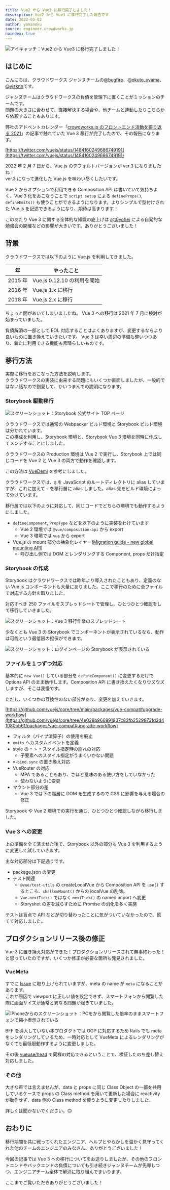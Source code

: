 ```yaml
---
title: Vue2 から Vue3 に移行完了しました！
description: Vue2 から Vue3 に移行完了した報告です
date: 2022-03-02
author: yamanoku
source: engineer.crowdworks.jp
noindex: true
---
```


![アイキャッチ：Vue2 から Vue3 に移行完了しました！](https://i.gyazo.com/f37e1f4b21bab6bd8a9d0a0f2ff09fa5.png)

## はじめに

こんにちは、クラウドワークス ジャンヌチームの[@bugfire](https://qiita.com/bugfire)、[@okuto_oyama](https://twitter.com/okuto_oyama)、[@yizknn](https://qiita.com/yizknn)です。

ジャンヌチームはクラウドワークスの負債を管理下に置くことがミッションのチームです。<br>
問題の大きさに合わせて、直接解決する場合や、他チームと連動したりこちらから依頼することもあります。

弊社のアドベントカレンダー「[crowdworks.jp のフロントエンド活動を振り返る 2021](https://qiita.com/yamanoku/items/29a74ebf3d74b3017581)」の記事で触れていた Vue 3 移行が完了したので、その報告になります。

<!-- more -->

[https://twitter.com/vuejs/status/1484160249686749191](https://twitter.com/vuejs/status/1484160249686749191)

2022 年 2 月 7 日から、Vue.js のデフォルトバージョンが ver.3 になりましたね！<br>
ver.3 になって進化した Vue.js を味わい尽くしたいです。

Vue 2 からオプションで利用できる Composition API は書いていて気持ちよく、Vue 3 化をおこなうことで `script setup` による `defineProps()`, `defineEmits()` も使うことができるようになります。よりシンプルで型付けされた Vue.js を記述できるようになり、期待は高まります！

このあたり Vue 3 に関する全体的な知識の底上げは [@t0yohei](https://qiita.com/t0yohei) による自発的な勉強会の開催などの影響が大きいです。ありがとうございました！

## 背景

クラウドワークスでは以下のように Vue.js を利用してきました。

| 年      | やったこと                  |
| ------- | --------------------------- |
| 2015 年 | Vue.js 0.12.10 の利用を開始 |
| 2016 年 | Vue.js 1.x に移行           |
| 2018 年 | Vue.js 2.x に移行           |

ちょっと間があいてしまいましたね。
Vue 3 への移行は 2021 年 7 月に検討が始まっていました。

負債解消の一部として EOL 対応することはよくありますが、変更するならより良いものに置き換えていきたいです。
Vue 3 は幸い周辺の準備も整いつつあり、新たに利用できる機能も素晴らしいものです。

## 移行方法

実際に移行をおこなった方法を説明します。<br>
クラウドワークスの実装に由来する問題にもいくつか直面しましたが、一般的ではない話なので割愛して、かいつまんでの説明になります。

### Storybook 駆動移行

![スクリーンショット：Storybook 公式サイト TOP ページ](https://i.gyazo.com/b7e0722a37dd53e5cde9f12534987379.png)

クラウドワークスでは通常の Webpacker ビルド環境と Storybook ビルド環境は分かれています。<br>
この構成を利用し、Storybook 環境と、Storybook Vue 3 環境を同時に作成してメンテすることにしました。

クラウドワークスの Production 環境は Vue 2 で実行し、Storybook 上では同じコードを Vue 2 と Vue 3 の両方で動作を確認します。

この方法は [VueDemi](https://github.com/vueuse/vue-demi) を参考にしました。

クラウドワークスでは、`@` を JavaScript のルートディレクトリに alias していますが、これに加えて `~` を移行層に alias しました。alias 先をビルド環境によって分けています。

移行層では以下のように対応して、同じコードでどちらの環境でも動作するようにしました。

- `defineComponent`, `PropType` などを以下のように実装をわけています
  - Vue 2 環境では `@vue/composition-api` から export
  - Vue 3 環境では `vue` から export
- Vue.js の mount 部分の抽象化レイヤー([Migration guide - new global mounting API](https://v3-migration.vuejs.org/breaking-changes/global-api.html#a-new-global-api-createapp))
  - 呼び出し側では DOM とレンダリングする Component, props だけ指定

### Storybook の作成

Storybook はクラウドワークスでは昨年より導入されたこともあり、定義のない Vue.js コンポーネントも大量にありました。ここで移行のために全ファイルで対応する方針を取りました。

対応すべき 250 ファイルをスプレッドシートで管理し、ひとつひとつ確認をして移行していきました。

![スクリーンショット：Vue 3 移行作業のスプレッドシート](https://i.gyazo.com/794fb3b1f890a8f1806f87855081b435.png)

少なくとも Vue 3 の Storybook でコンポーネントが表示されているなら、動作は可能という最低限の担保ができます。

![スクリーンショット：ログインページの Storybook が表示されている](https://i.gyazo.com/46a88b847feabbb8fdaa2789d13969e4.png)

### ファイルを１つずつ対応

基本的に `new Vue()` している部分を `defineComponent()` に変更するだけで Options API のまま動作します。Composition API に書き換えたくなりウズウズしますが、そこは我慢です。

ただし、いくつかの互換性のない部分があり、変更を加えていきます。

[https://github.com/vuejs/core/tree/main/packages/vue-compat#upgrade-workflow](https://github.com/vuejs/core/tree/4e028b966991937c83fb2529973fd3d41080bb61/packages/vue-compat#upgrade-workflow)

- フィルタ（パイプ演算子）の使用を廃止
- `emits` へカスタムイベントを定義
- style の `* > *` スタイル指定時の崩れの対応
  - 子要素へのスタイル指定がうまくいかない問題
- `v-bind.sync` の置き換え対応
- VueRouter の対応
  - MPA であることもあり、さほど意味のある使い方をしていなかった
  - 使わないように変更
- マウント部分の差
  - Vue 3 では下の階層に DOM を生成するので CSS に影響を与える場合の修正

Storybook や Vue 2 環境での実行を通じ、ひとつひとつ確認しながら移行しました。

### Vue 3 への変更

上の準備を全て済ませた後で、Storybook 以外の部分も Vue 3 を利用するように変更して試していきます。

主な対応部分は下記通りです。

- package.json の変更
- テスト関連
  - `@vue/test-utils` の createLocalVue から Composition API を `use()` するところ、`shallowMount()` からの localVue の削除。
  - `Vue.nextTick()` ではなく `nextTick()` の named import へ変更
  - Storyshot の差を減らすために Promise の消化を多く実施

テストは盲点で API などが切り替わったことに気がついていなかったので、慌てて対応しました。

## プロダクションリリース後の修正

Vue 3 に置き換え対応ができた！プロダクションリリースされて無事終わった！と思っていたのですが、いくつか修正が必要な箇所も発見されました。

### VueMeta

すでに [Issue](https://github.com/nuxt/vue-meta/issues/696) に取り上げられていますが、meta の name が `meta` になることがあります。<br>
これが原因で viewport に正しい値を設定できず、スマートフォンから閲覧した際に画面サイズが通常と異なる問題が起きていました。

![iPhoneからのスクリーンショット：PCをから閲覧した倍率のままスマートフォンで縮小表示されている](https://i.gyazo.com/97ef52c848de3bad53f2ceee75ebe5d4.png)

BFF を導入していない本プロダクトでは OGP に対応するため Rails でも meta をレンダリングしているため、一時対応として VueMeta によるレンダリングがなくても最低限動作するように変更しました。

その後 [vueuse/head](https://github.com/vueuse/head) で同様の対応できるということで、検証したのち差し替え対応しました。

### その他

大きな声では言えませんが、data と props に同じ Class Object の一部を共用しているケースで props の Class method を用いて更新した場合に reactivity が動作せず、data 側の Class method を使うように変更したりしました。

詳しくは聞かないでください。🙃

## おわりに

移行期間を共に戦ってくれたエンジニア、ヘルプとやらかしを温かく見守ってくれた他のチームのエンジニアのみなさん、ありがとうございました！

今回の記事では Vue 3 への移行についてをお送りしましたが、その他のフロントエンドやバックエンドの負債についても引き続きジャンヌチームが先導しつつ、エンジニアチーム全体で解消に取り組んでまいります。

ここまでご覧いただきありがとうございました！
